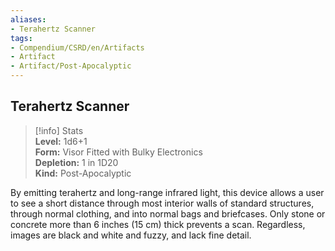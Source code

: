 ```yaml
---
aliases:
- Terahertz Scanner
tags:
- Compendium/CSRD/en/Artifacts
- Artifact
- Artifact/Post-Apocalyptic
---
```


  
## Terahertz Scanner  
>[!info] Stats  
> **Level:** 1d6+1  
> **Form:** Visor Fitted with Bulky Electronics  
> **Depletion:** 1 in 1D20  
> **Kind:** Post-Apocalyptic
  
By emitting terahertz and long-range infrared light, this device allows a user to see a short distance through most interior walls of standard structures, through normal clothing, and into normal bags and briefcases. Only stone or concrete more than 6 inches (15 cm) thick prevents a scan. Regardless, images are black and white and fuzzy, and lack fine detail.